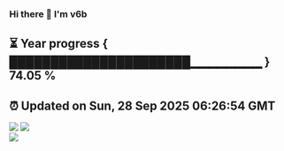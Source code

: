 ### Hi there 👋  I'm v6b  
⏳ Year progress { ██████████████████████▁▁▁▁▁▁▁▁ } 74.05 %
---
⏰ Updated on Sun, 28 Sep 2025 06:26:54 GMT
---
![](https://github-readme-stats.vercel.app/api?username=v6b&bg_color=30,e96443,904e95&title_color=fff&text_color=fff&layout=compact)
![](https://github-readme-stats.vercel.app/api/top-langs/?username=v6b&layout=compact&bg_color=30,e96443,904e95&title_color=fff&text_color=fff)  
![](https://gcore.jsdelivr.net/gh/v6b/v6b@main/assets/github-contribution-grid-snake.svg)

